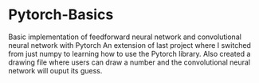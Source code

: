 # Pytorch-Basics
Basic implementation of feedforward neural network and convolutional neural network with Pytorch
An extension of last project where I switched from just numpy to learning how to use the Pytorch library. Also created a drawing file where users can draw a number and the convolutional neural network will ouput its guess.
